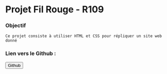 # Projet Fil Rouge - R109

### Objectif
````
Ce projet consiste à utiliser HTML et CSS pour répliquer un site web donné
````
### Lien vers le Github :

<button href="https://github.com/gylbtwnbrackets/Projet-Fil-Rouge" type="button">Github</button>